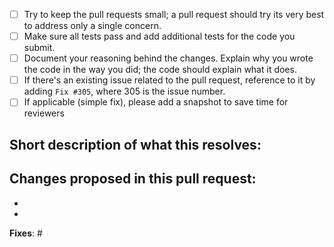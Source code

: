- [ ] Try to keep the pull requests small; a pull request should try its very best to address only a single concern.
- [ ] Make sure all tests pass and add additional tests for the code you submit.
- [ ] Document your reasoning behind the changes. Explain why you wrote the code in the way you did; the code should explain what it does.
- [ ] If there's an existing issue related to the pull request, reference to it by adding `Fix #305`, where 305 is the issue number.
- [ ] If applicable (simple fix), please add a snapshot to save time for reviewers

## Short description of what this resolves:



## Changes proposed in this pull request:

-
-

**Fixes**: #
